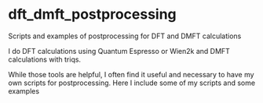 # dft_dmft_postprocessing
Scripts and examples of postprocessing for DFT and DMFT calculations

I do DFT calculations using Quantum Espresso or Wien2k and DMFT calculations with triqs. 

While those tools are helpful, I often find it useful and necessary to have my own scripts for postprocessing. Here I include some of my scripts and some examples
